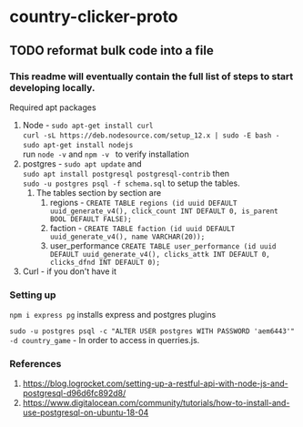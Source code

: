 # country-clicker-proto 
## TODO reformat bulk code into a file 
### This readme will eventually contain the full list of steps to start developing locally.
Required apt packages 

1. Node - `sudo apt-get install curl`<br />`curl -sL https://deb.nodesource.com/setup_12.x | sudo -E bash -`<br />`sudo apt-get install nodejs`<br />
run `node -v` and `npm -v ` to verify installation
2. postgres - `sudo apt update` and<br />
`sudo apt install postgresql postgresql-contrib` then <br />`sudo -u postgres psql -f schema.sql` to setup the tables.     
   1. The tables section by section are  
        1. regions - `CREATE TABLE regions (id uuid DEFAULT uuid_generate_v4(), click_count INT DEFAULT 0, is_parent BOOL DEFAULT FALSE);`
        2. faction - `CREATE TABLE faction (id uuid DEFAULT uuid_generate_v4(), name VARCHAR(20));`
        3. user_performance `CREATE TABLE user_performance (id uuid DEFAULT uuid_generate_v4(), clicks_attk INT DEFAULT 0, clicks_dfnd INT DEFAULT 0);`
3. Curl - if you don't have it
        
        
### Setting up
`npm i express pg` installs express and postgres plugins

 `sudo -u postgres psql -c "ALTER USER postgres WITH PASSWORD 'aem6443'" -d country_game` - In order to access in querries.js. 
 ### References
 1. https://blog.logrocket.com/setting-up-a-restful-api-with-node-js-and-postgresql-d96d6fc892d8/
 2. https://www.digitalocean.com/community/tutorials/how-to-install-and-use-postgresql-on-ubuntu-18-04
